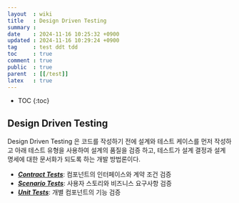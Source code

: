 ```yaml
---
layout  : wiki
title   : Design Driven Testing
summary : 
date    : 2024-11-16 10:25:32 +0900
updated : 2024-11-16 10:29:24 +0900
tag     : test ddt tdd
toc     : true
comment : true
public  : true
parent  : [[/test]]
latex   : true
---
```

* TOC
{:toc}

## Design Driven Testing

Design Driven Testing 은 코드를 작성하기 전에 설계와 테스트 케이스를 먼저 작성하고 아래 테스트 유형을 사용하여
설계의 품질을 검증 하고, 테스트가 설계 결정과 설계 명세에 대한 문서화가 되도록 하는 개발 방법론이다.

- ___[Contract Tests](https://klarciel.net/wiki/test/test-design-by-contract/)___: 컴포넌트의 인터페이스와 계약 조건 검증
- ___[Scenario Tests](https://klarciel.net/wiki/tdd/tdd-acceptance-test/)___: 사용자 스토리와 비즈니스 요구사항 검증
- ___[Unit Tests](https://klarciel.net/wiki/test/test-effective-unittest/)___: 개별 컴포넌트의 기능 검증
